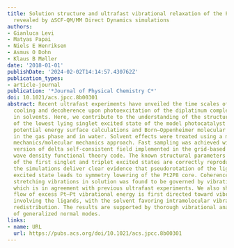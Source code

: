 ```yaml
---
title: Solution structure and ultrafast vibrational relaxation of the PtPOP complex
  revealed by ∆SCF-QM/MM Direct Dynamics simulations
authors:
- Gianluca Levi
- Matyas Papai
- Niels E Henriksen
- Asmus O Dohn
- Klaus B Møller
date: '2018-01-01'
publishDate: '2024-02-02T14:14:57.430762Z'
publication_types:
- article-journal
publication: '*Journal of Physical Chemistry C*'
doi: 10.1021/acs.jpcc.8b00301
abstract: Recent ultrafast experiments have unveiled the time scales of vibrational
  cooling and decoherence upon photoexcitation of the diplatinum complex [Pt2(P2O5H2)4]4–
  in solvents. Here, we contribute to the understanding of the structure and dynamics
  of the lowest lying singlet excited state of the model photocatalyst by performing
  potential energy surface calculations and Born–Oppenheimer molecular dynamics simulations
  in the gas phase and in water. Solvent effects were treated using a multiscale quantum
  mechanics/molecular mechanics approach. Fast sampling was achieved with a modified
  version of delta self-consistent field implemented in the grid-based projector-augmented
  wave density functional theory code. The known structural parameters and the PESs
  of the first singlet and triplet excited states are correctly reproduced. Besides,
  the simulations deliver clear evidence that pseudorotation of the ligands in the
  excited state leads to symmetry lowering of the Pt2P8 core. Coherence decay of Pt–Pt
  stretching vibrations in solution was found to be governed by vibrational cooling,
  which is in agreement with previous ultrafast experiments. We also show that the
  flow of excess Pt–Pt vibrational energy is first directed toward vibrational modes
  involving the ligands, with the solvent favoring intramolecular vibrational energy
  redistribution. The results are supported by thorough vibrational analysis in terms
  of generalized normal modes.
links:
- name: URL
  url: https://pubs.acs.org/doi/10.1021/acs.jpcc.8b00301
---
```

